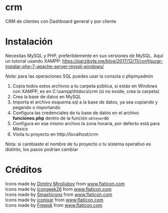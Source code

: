 # crm
CRM de clientes con Dashboard general y por cliente

# Instalación
Necesitas MySQL y PHP, preferiblemente en sus versiones de MySQL.
Aquí un tutorial usando XAMPP: https://parzibyte.me/blog/2017/12/11/configurar-instalar-php-7-apache-server-mysql-windows/


*Nota*: para las operaciones SQL puedes usar la consola o phpmyadmin

1. Copia todos estos archivos a tu carpeta pública, si estás en Windows con XAMPP, es en C:\xampp\htdocs\crm (si no existe, crea la carpeta)
2. Crea la base de datos en MySQL
3. Importa el archivo esquema.sql a la base de datos, ya sea copiando y pegando o importando
4. Configura las credenciales de tu base de datos en el archivo __funciones.php__ dentro de la función `obtenerBD`
5. Configura en ese mismo archivo la zona horaria, por defecto está para México
6. Visita tu proyecto en http://localhost/crm

Nota: si cambiaste el nombre de tu proyecto o tu sistema operativo es distinto, los pasos podrían cambiar

# Créditos
<div>Icons made by <a href="https://www.flaticon.com/authors/dimitry-miroliubov" title="Dimitry Miroliubov">Dimitry Miroliubov</a> from <a href="https://www.flaticon.com/" title="Flaticon">www.flaticon.com</a></div>

<div>Icons made by <a href="https://www.flaticon.com/authors/icongeek26" title="Icongeek26">Icongeek26</a> from <a href="https://www.flaticon.com/" title="Flaticon">www.flaticon.com</a></div>

<div>Icons made by <a href="https://www.flaticon.com/authors/smashicons" title="Smashicons">Smashicons</a> from <a href="https://www.flaticon.com/" title="Flaticon">www.flaticon.com</a></div>

<div>Icons made by <a href="https://www.flaticon.com/authors/iconixar" title="iconixar">iconixar</a> from <a href="https://www.flaticon.com/" title="Flaticon">www.flaticon.com</a></div>

<div>Icons made by <a href="https://www.freepik.com" title="Freepik">Freepik</a> from <a href="https://www.flaticon.com/" title="Flaticon">www.flaticon.com</a></div>